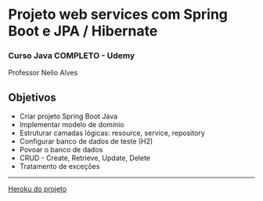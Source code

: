 <h1>Projeto web services com Spring Boot e JPA / Hibernate</h1> 

<h3>Curso Java COMPLETO - Udemy</h3>Professor Nelio Alves

<h2>Objetivos</h2> 

- Criar projeto Spring Boot Java 
- Implementar modelo de domínio 
- Estruturar camadas lógicas: resource, service, repository 
- Configurar banco de dados de teste (H2) 
- Povoar o banco de dados 
- CRUD - Create, Retrieve, Update, Delete 
- Tratamento de exceções
<hr>
<a href="https://course-javasb-2-udemy.herokuapp.com/">Heroku do projeto</a>
